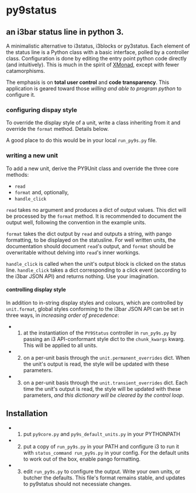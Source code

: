 # py9status
## an i3bar status line in python 3.

A minimalistic alternative to i3status, i3blocks or py3status. Each element of the status line is a Python class with a basic interface, polled by a controller class. Configuration is done by editing the entry point python code directly (and intuitively). This is much in the spirit of [XMonad](http://xmonad.org/), except with fewer catamorphisms.

The emphasis is on **total user control** and **code transparency**. This application is geared toward those *willing and able to program python* to configure it.

### configuring dispay style

To override the display style of a unit, write a class inheriting from it and override the `format` method. Details below.

A good place to do this would be in your local `run_py9s.py` file.

### writing a new unit

To add a new unit, derive the PY9Unit class and override the three core methods:
- `read`
- `format`
and, optionally,
- `handle_click`

`read` takes no argument and produces a dict of output values. This dict will be processed by the `format` method. It is recommended to document the output well, following the convention in the example units.

`format` takes the dict output by `read` and outputs a string, with pango formatting, to be displayed on the statusline. For well written units, the documentation should document `read`'s output, and `format` should be overwritable without delving into `read`'s inner workings.

`handle_click` is called when the unit's output block is clicked on the status line. `handle_click` takes a dict corresponding to a click event (according to the i3bar JSON API) and returns nothing. Use your imagination.

#### controlling display style

In addition to in-string display styles and colours, which are controlled by `unit.format`, global styles conforming to the i3bar JSON API can be set in three ways, in *increasing order of precedence*:

- 1) at the instantiation of the `PY9Status` controller in `run_py9s.py` by passing an i3 API-conformant style dict to the `chunk_kwargs` kwarg. This will be applied to all units.
- 2) on a per-unit basis through the `unit.permanent_overrides` dict. When the unit's output is read, the style will be updated with these parameters.
- 3) on a per-unit basis through the `unit.transient_overrides` dict. Each time the unit's output is read, the style will be updated with these parameters, *and this dictionary will be cleared by the control loop*.

## Installation

- 1) put `py9core.py` and `py9s_default_units.py` in your PYTHONPATH
- 2) put a copy of `run_py9s.py` in your PATH and configure i3 to run it with `status_command run_py9s.py` in your config. For the default units to work out of the box, enable pango formatting.
- 3) edit `run_py9s.py` to configure the output. Write your own units, or butcher the defaults. This file's format remains stable, and updates to py9status should not necessiate changes.
